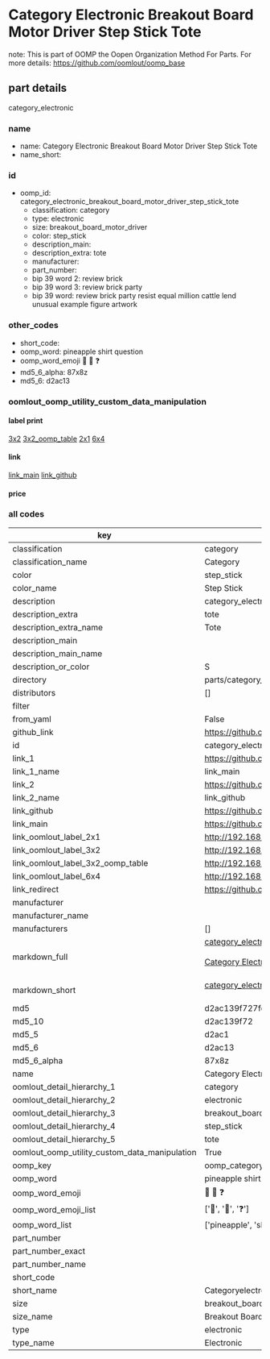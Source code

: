 # Category Electronic Breakout Board Motor Driver Step Stick Tote  

note: This is part of OOMP the Oopen Organization Method For Parts. For more details: https://github.com/oomlout/oomp_base

##  part details
  



category_electronic



### name
* name: Category Electronic Breakout Board Motor Driver Step Stick Tote
* name_short: 
### id
* oomp_id: category_electronic_breakout_board_motor_driver_step_stick_tote
  * classification: category
  * type: electronic
  * size: breakout_board_motor_driver
  * color: step_stick
  * description_main: 
  * description_extra: tote
  * manufacturer: 
  * part_number: 
  * bip 39 word 2: review brick
  * bip 39 word 3: review brick party
  * bip 39 word: review brick party resist equal million cattle lend unusual example figure artwork

### other_codes
* short_code: 
* oomp_word: pineapple shirt question
* oomp_word_emoji :pineapple: :shirt: :question:
* md5_6_alpha: 87x8z
* md5_6: d2ac13






### oomlout_oomp_utility_custom_data_manipulation
#### label print
[3x2](http://192.168.1.245:1112/?label=oomp%2087x8z)
[3x2_oomp_table](http://192.168.1.108:1112/?label=oomp%2087x8z)
[2x1](http://192.168.1.242:1112/?label=oomp%2087x8z)
[6x4](http://192.168.1.55:1112/?label=oomp%2087x8z)    

#### link

[link_main](https://github.com/oomlout/oomlout_oomp_version_1_messy/tree/main/parts/category_electronic_breakout_board_motor_driver_step_stick_tote) [link_github](https://github.com/oomlout/oomlout_oomp_version_1_messy/tree/main/parts/category_electronic_breakout_board_motor_driver_step_stick_tote)                             

#### price







### all codes 
| key | value |  
| --- | --- |  
| classification | category |  
| classification_name | Category |  
| color | step_stick |  
| color_name | Step Stick |  
| description | category_electronic |  
| description_extra | tote |  
| description_extra_name | Tote |  
| description_main |  |  
| description_main_name |  |  
| description_or_color | S  |  
| directory | parts/category_electronic_breakout_board_motor_driver_step_stick_tote |  
| distributors | [] |  
| filter |  |  
| from_yaml | False |  
| github_link | https://github.com/oomlout/oomlout_oomp_part_src/tree/main/parts/category_electronic_breakout_board_motor_driver_step_stick_tote |  
| id | category_electronic_breakout_board_motor_driver_step_stick_tote |  
| link_1 | https://github.com/oomlout/oomlout_oomp_version_1_messy/tree/main/parts/category_electronic_breakout_board_motor_driver_step_stick_tote |  
| link_1_name | link_main |  
| link_2 | https://github.com/oomlout/oomlout_oomp_version_1_messy/tree/main/parts/category_electronic_breakout_board_motor_driver_step_stick_tote |  
| link_2_name | link_github |  
| link_github | https://github.com/oomlout/oomlout_oomp_version_1_messy/tree/main/parts/category_electronic_breakout_board_motor_driver_step_stick_tote |  
| link_main | https://github.com/oomlout/oomlout_oomp_version_1_messy/tree/main/parts/category_electronic_breakout_board_motor_driver_step_stick_tote |  
| link_oomlout_label_2x1 | http://192.168.1.242:1112/?label=oomp%2087x8z |  
| link_oomlout_label_3x2 | http://192.168.1.245:1112/?label=oomp%2087x8z |  
| link_oomlout_label_3x2_oomp_table | http://192.168.1.108:1112/?label=oomp%2087x8z |  
| link_oomlout_label_6x4 | http://192.168.1.55:1112/?label=oomp%2087x8z |  
| link_redirect | https://github.com/oomlout/oomlout_oomp_version_1_messy/tree/main/parts/category_electronic_breakout_board_motor_driver_step_stick_tote |  
| manufacturer |  |  
| manufacturer_name |  |  
| manufacturers | [] |  
| markdown_full | [category_electronic_breakout_board_motor_driver_step_stick_tote](none)<br>[](none)<br>[Category Electronic Breakout Board Motor Driver Step Stick Tote](none)<br><br> |  
| markdown_short | [category_electronic_breakout_board_motor_driver_step_stick_tote](none)<br><br> |  
| md5 | d2ac139f727fe48a32a60b774106edc4 |  
| md5_10 | d2ac139f72 |  
| md5_5 | d2ac1 |  
| md5_6 | d2ac13 |  
| md5_6_alpha | 87x8z |  
| name | Category Electronic Breakout Board Motor Driver Step Stick Tote |  
| oomlout_detail_hierarchy_1 | category |  
| oomlout_detail_hierarchy_2 | electronic |  
| oomlout_detail_hierarchy_3 | breakout_board_motor_driver |  
| oomlout_detail_hierarchy_4 | step_stick |  
| oomlout_detail_hierarchy_5 | tote |  
| oomlout_oomp_utility_custom_data_manipulation | True |  
| oomp_key | oomp_category_electronic_breakout_board_motor_driver_step_stick_tote |  
| oomp_word | pineapple shirt question |  
| oomp_word_emoji | :pineapple: :shirt: :question: |  
| oomp_word_emoji_list | [':pineapple:', ':shirt:', ':question:'] |  
| oomp_word_list | ['pineapple', 'shirt', 'question'] |  
| part_number |  |  
| part_number_exact |  |  
| part_number_name |  |  
| short_code |  |  
| short_name | Categoryelectronic |  
| size | breakout_board_motor_driver |  
| size_name | Breakout Board Motor Driver |  
| type | electronic |  
| type_name | Electronic |  
